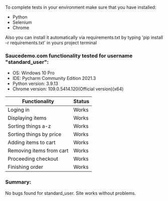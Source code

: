 To complete tests in your environment make sure that you have installed:
* Python
* Selenium  
* Chrome  

Also you can install it automatically via requirements.txt
by typing 'pip install -r requirements.txt' in yours project terminal



### Saucedemo.com functionality tested for username "standard_user":
* OS: Windows 10 Pro
* IDE: Pycharm Community Edition 2021.3
* Python version: 3.9.13
* Chrome version: 109.0.5414.120(Official version)(x64)



| Functionality            | Status |
|--------------------------|--------|
| Loging in                | Works  |
| Displaying items         | Works  |
| Sorting things a-z       | Works  |
| Sorting things by price  | Works  |
| Adding items to cart     | Works  |
| Removing items from cart | Works  |
| Proceeding checkout      | Works  |
| Finishing order          | Works  |

### Summary:
No bugs found for standard_user. Site works without problems.

